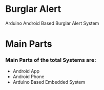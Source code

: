 # Burglar Alert
Arduino Android Based Burglar Alert System

# Main Parts
### Main Parts of the total Systems are:
*  Android App
*  Android Phone
*  Arduino Based Embedded System
